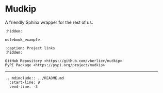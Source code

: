 # Mudkip

A friendly Sphinx wrapper for the rest of us.

```{toctree}
:hidden:

notebook_example
```

```{toctree}
:caption: Project links
:hidden:

GitHub Repository <https://github.com/vberlier/mudkip>
PyPI Package <https://pypi.org/project/mudkip>
```

---

```{eval-rst}
.. mdinclude:: ../README.md
  :start-line: 9
  :end-line: -3
```
